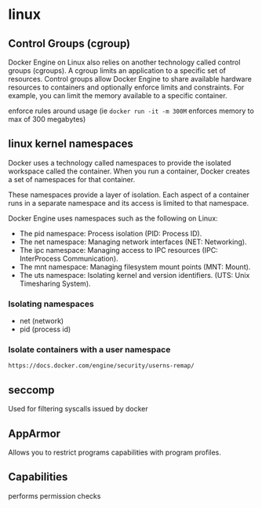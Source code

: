 # linux

## Control Groups (cgroup)

Docker Engine on Linux also relies on another technology called control groups (cgroups). A cgroup limits an application to a specific set of resources. Control groups allow Docker Engine to share available hardware resources to containers and optionally enforce limits and constraints. For example, you can limit the memory available to a specific container.

enforce rules around usage (ie `docker run -it -m 300M` enforces memory to max of 300 megabytes)

## linux kernel namespaces

Docker uses a technology called namespaces to provide the isolated workspace called the container. When you run a container, Docker creates a set of namespaces for that container.

These namespaces provide a layer of isolation. Each aspect of a container runs in a separate namespace and its access is limited to that namespace.

Docker Engine uses namespaces such as the following on Linux:

- The pid namespace: Process isolation (PID: Process ID).
- The net namespace: Managing network interfaces (NET: Networking).
- The ipc namespace: Managing access to IPC resources (IPC: InterProcess Communication).
- The mnt namespace: Managing filesystem mount points (MNT: Mount).
- The uts namespace: Isolating kernel and version identifiers. (UTS: Unix Timesharing System).

### Isolating namespaces

- net (network)
- pid (process id)

### Isolate containers with a user namespace

`https://docs.docker.com/engine/security/userns-remap/`

## seccomp

Used for filtering syscalls issued by docker

## AppArmor

Allows you to restrict programs capabilities with program profiles.

## Capabilities

performs permission checks

